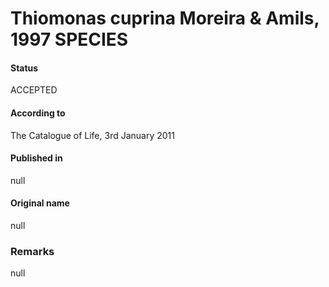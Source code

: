 # Thiomonas cuprina Moreira & Amils, 1997 SPECIES

#### Status
ACCEPTED

#### According to
The Catalogue of Life, 3rd January 2011

#### Published in
null

#### Original name
null

### Remarks
null